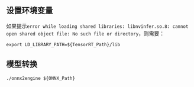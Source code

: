 <!--
 * @FilePath: /jack/github/bt_alg_api/cv_detection/nvidia/onnx2engine/readme.md
 * @Copyright: 无锡宝通智能科技股份有限公司
 * @Author: jiajunjie@boton-tech.com
 * @LastEditTime: 2025-02-20 11:51:41
-->
## 设置环境变量

如果提示`error while loading shared libraries: libnvinfer.so.8: cannot open shared object file: No such file or directory`，则需要：
```
export LD_LIBRARY_PATH=${TensorRT_Path}/lib
```

## 模型转换
```
./onnx2engine ${ONNX_Path}
```
